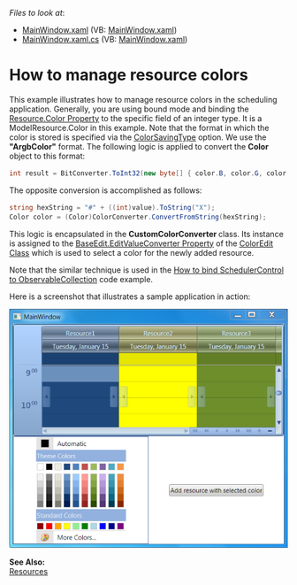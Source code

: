 <!-- default file list -->
*Files to look at*:

* [MainWindow.xaml](./CS/MainWindow.xaml) (VB: [MainWindow.xaml](./VB/MainWindow.xaml))
* [MainWindow.xaml.cs](./CS/MainWindow.xaml.cs) (VB: [MainWindow.xaml](./VB/MainWindow.xaml))
<!-- default file list end -->
# How to manage resource colors


<p>This example illustrates how to manage resource colors in the scheduling application. Generally, you are using bound mode and binding the <a href="http://documentation.devexpress.com/#CoreLibraries/DevExpressXtraSchedulerResource_Colortopic"><u>Resource.Color Property</u></a> to the specific field of an integer type. It is a ModelResource.Color in this example. Note that the format in which the color is stored is specified via the <a href="http://documentation.devexpress.com/#CoreLibraries/DevExpressXtraSchedulerColorSavingTypeEnumtopic"><u>ColorSavingType</u></a> option. We use the <strong>"ArgbColor"</strong> format. The following logic is applied to convert the <strong>Color </strong>object to this format:<br />
</p>

```cs
int result = BitConverter.ToInt32(new byte[] { color.B, color.G, color.R, color.A }, 0);

```

<p>The opposite conversion is accomplished as follows:<br />
</p>

```cs
string hexString = "#" + ((int)value).ToString("X");
Color color = (Color)ColorConverter.ConvertFromString(hexString);

```

<p>This logic is encapsulated in the <strong>CustomColorConverter </strong>class. Its instance is assigned to the <a href="http://documentation.devexpress.com/#WPF/DevExpressXpfEditorsBaseEdit_EditValueConvertertopic"><u>BaseEdit.EditValueConverter Property</u></a> of the <a href="http://documentation.devexpress.com/#WPF/clsDevExpressXpfEditorsColorEdittopic"><u>ColorEdit Class</u></a> which is used to select a color for the newly added resource.</p><p>Note that the similar technique is used in the <a href="https://www.devexpress.com/Support/Center/p/E3496">How to bind SchedulerControl to ObservableCollection</a> code example.</p><p>Here is a screenshot that illustrates a sample application in action:</p><p><img src="https://raw.githubusercontent.com/DevExpress-Examples/how-to-manage-resource-colors-e4449/12.1.9+/media/243e893b-fd6d-45db-92c7-9b681e2c1688.png"></p><p><strong>See Also:</strong><br />
<a href="http://documentation.devexpress.com/#WPF/CustomDocument8710"><u>Resources</u></a></p>

<br/>


